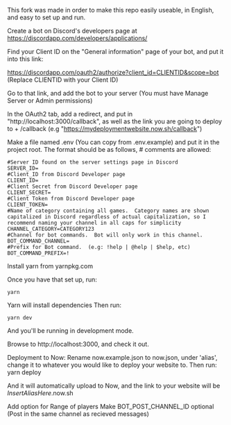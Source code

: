 This fork was made in order to make this repo easily useable, in English, and easy to set up and run.


Create a bot on Discord's developers page at https://discordapp.com/developers/applications/

Find your Client ID on the "General information" page of your bot, and put it into this link:

https://discordapp.com/oauth2/authorize?client_id=CLIENTID&scope=bot  (Replace CLIENTID with your Client ID)

Go to that link, and add the bot to your server (You must have Manage Server or Admin permissions)

In the OAuth2 tab, add a redirect, and put in "http://localhost:3000/callback", as well as the link you are going to deploy to + /callback (e.g "https://mydeploymentwebsite.now.sh/callback")

Make a file named .env (You can copy from .env.example) and put it in the project root. The format should be as follows, # comments are allowed:

    #Server ID found on the server settings page in Discord
    SERVER_ID=
    #Client_ID from Discord Developer page
    CLIENT_ID=
    #Client Secret from Discord Developer page
    CLIENT_SECRET=
    #Client Token from Discord Developer page
    CLIENT_TOKEN=
	#Name of category containing all games.  Category names are shown capitalized in Discord regardless of actual capitalization, so I recommend naming your channel in all caps for simplicity
	CHANNEL_CATEGORY=CATEGORY123
	#Channel for bot commands.  Bot will only work in this channel.
	BOT_COMMAND_CHANNEL=
	#Prefix for Bot command.  (e.g: !help | @help | $help, etc)
	BOT_COMMAND_PREFIX=!
    
Install yarn from yarnpkg.com

Once you have that set up, run:

    yarn

Yarn will install dependencies
Then run:

    yarn dev

And you'll be running in development mode.

Browse to http://localhost:3000, and check it out.

Deployment to Now:
Rename now.example.json to now.json, under 'alias', change it to whatever you would like to deploy your website to.
Then run:
	yarn deploy

And it will automatically upload to Now, and the link to your website will be *InsertAliasHere*.now.sh
	

Add option for Range of players
Make BOT_POST_CHANNEL_ID optional (Post in the same channel as recieved messages)